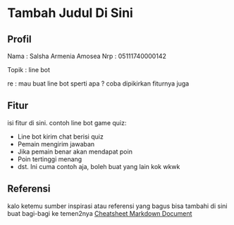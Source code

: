 # Tambah Judul Di Sini

## Profil
Nama : Salsha Armenia Amosea
Nrp  : 05111740000142

Topik : line bot

re : mau buat line bot sperti apa ? coba dipikirkan fiturnya juga

## Fitur
isi fitur di sini. contoh line bot game quiz:
* Line bot kirim chat berisi quiz
* Pemain mengirim jawaban
* Jika pemain benar akan mendapat poin
* Poin tertinggi menang
* dst.
Ini cuma contoh aja, boleh buat yang lain kok wkwk

## Referensi
kalo ketemu sumber inspirasi atau referensi yang bagus bisa tambahi di sini buat bagi-bagi ke temen2nya
[Cheatsheet Markdown Document](https://github.com/adam-p/markdown-here/wiki/Markdown-Cheatsheet)